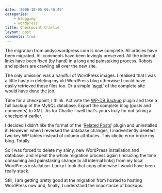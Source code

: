 ```yaml
---
date: '2006-10-05 00:46:49'
categories:
    - blogging
    - wordpress
title: Checkpoint Charlie
layout: post
comments: true
---
```

The migration from andyc.wordpress.com is now complete. All articles
have been migrated. All comments have been lovingly preserved. All the
internal links have been fixed (by hand) in a long and painstaking
process. Robots and spiders are crawling all over the new site.

The only omission was a handful of WordPress images. I realised that I
was a little hasty in deleting my old WordPress blog otherwise I could
have easily retrieved these files too. Or a simple
'[wget](http://www.gnu.org/software/wget/)' of the complete site would
have done the job.

Time for a checkpoint, I think. Activate the [WP-DB
Backup](http://www.skippy.net/blog/category/wordpress/plugins/wp-db-backup/)
plugin and take a full backup of the MySQL database. Export the complete
blog (posts and comments) to XML. As for Charlie - well that's yours
truly for not taking a checkpoint earlier.

I decided I didn't like the format of the '[Related
Posts](http://www.w-a-s-a-b-i.com/archives/2006/02/02/wordpress-related-entries-20/)'
plugin and uninstalled it. However, when I reversed the database
changes, I inadvertently deleted two key WP tables instead of column
attributes. This idiotic error broke my blog. Totally.

So I was forced to delete my shiny, new WordPress installation and
database, and repeat the whole migration process again (including the
time consuming and painstaking change to all internal links) from my
local WordPress installation. Lucky I took that copy otherwise I would
have been really stuck.

Still, I am getting pretty good at the migration from hosted to hosting
WordPress now and, finally, I understand the importance of backups.
